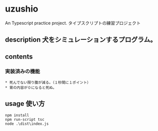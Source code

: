 # uzushio
An Typescript practice project.
タイプスクリプトの練習プロジェクト

## description 犬をシミュレーションするプログラム。

## contents
### 実装済みの機能
    * 死んでない限り腹が減る。（１秒間に１ポイント）
    * 胃の内容が０になると死ぬ。

## usage 使い方
    npm install
    npm run-script tsc
    node .\dist\index.js
